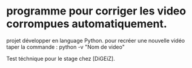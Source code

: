 # programme pour corriger les video corrompues automatiquement.

projet développer en language Python.
pour recréer une nouvelle vidéo taper la commande : python -v "Nom de video"

Test téchnique pour le stage chez [DiGEiZ].
